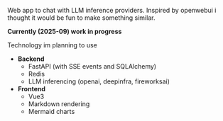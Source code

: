 Web app to chat with LLM inference providers. Inspired by openwebui i thought it would be fun to make something similar.

**Currently (2025-09) work in progress**

Technology im planning to use
- **Backend**
  - FastAPI (with SSE events and SQLAlchemy)
  - Redis
  - LLM inferencing (openai, deepinfra, fireworksai)
- **Frontend**
  - Vue3
  - Markdown rendering
  - Mermaid charts
